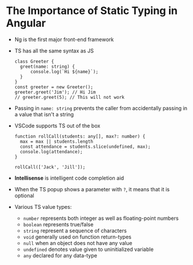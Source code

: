 # The Importance of Static Typing in Angular

+ Ng is the first major front-end framework
+ TS has all the same syntax as JS

    ```
    class Greeter {
      greet(name: string) {
          console.log(`Hi ${name}`);
      }
    }
    const greeter = new Greeter();
    greeter.greet('Jim'); // Hi Jim
    // greeter.greet(5); // This will not work
    ```

+ Passing in `name: string` prevents the caller from accidentally passing in a value that isn't a string
+ VSCode supports TS out of the box

    ```
    function rollCall(students: any[], max?: number) {
      max = max || students.length
      const attendance = students.slice(undefined, max);
      console.log(attendance);
    }

  rollCall(['Jack', 'Jill']);
    ```

+ **Intellisense** is intelligent code completion aid
+ When the TS popup shows a parameter with `?`, it means that it is optional
+ Various TS value types:
  - `number` represents both integer as well as floating-point numbers
  - `boolean` represents true/false
  - `string` represent a sequence of characters
  - `void` generally used on function return-types
  - `null` when an object does not have any value
  - `undefined`	denotes value given to uninitialized variable
  - `any`	declared for any data-type
